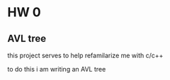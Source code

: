 # HW 0 
## AVL tree
this project serves to help refamilarize me with c/c++ 

to do this i am writing an AVL tree